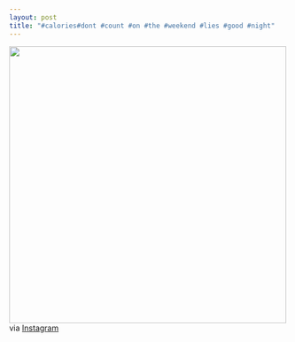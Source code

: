```yaml
---
layout: post
title: "#calories#dont #count #on #the #weekend #lies #good #night"
---
```


<p><img class="img-responsive" src="http://distilleryimage11.s3.amazonaws.com/613cec927d7211e2881c22000a1f9871_7.jpg" width="500" class="img-polaroid"/><br />
via <a href="http://instagr.am/p/WD24XaGVtf">Instagram</a></p>
